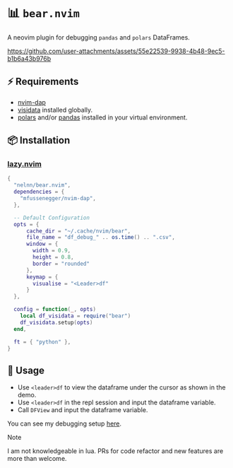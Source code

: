 # 📊 `bear.nvim`

A neovim plugin for debugging `pandas` and `polars` DataFrames.

https://github.com/user-attachments/assets/55e22539-9938-4b48-9ec5-b1b6a43b976b


## ⚡️ Requirements

- [nvim-dap](https://github.com/mfussenegger/nvim-dap)
- [visidata](https://www.visidata.org/install/) installed globally.
- [polars](https://github.com/pola-rs/polars) and/or
  [pandas](https://github.com/pandas-dev/pandas) installed in your virtual
  environment.

## 📦 Installation

### [lazy.nvim](https://github.com/folke/lazy.nvim)

```lua
{
  "nelnn/bear.nvim",
  dependencies = {
    "mfussenegger/nvim-dap",
  },

  -- Default Configuration
  opts = {
      cache_dir = "~/.cache/nvim/bear",
      file_name = "df_debug_" .. os.time() .. ".csv",
      window = {
        width = 0.9,
        height = 0.8,
        border = "rounded"
      },
      keymap = {
        visualise = "<Leader>df"
      }
  },

  config = function(_, opts)
    local df_visidata = require("bear")
    df_visidata.setup(opts)
  end,

  ft = { "python" },
}

```

## 🚀 Usage
- Use `<leader>df` to view the dataframe under the cursor as shown in the demo.
- Use `<leader>df` in the repl session and input the dataframe variable.
- Call `DFView` and input the dataframe variable.

You can see my debugging setup [here](https://github.com/nelnn/dotfiles/blob/main/.config/nvim/lua/plugins/debugging.lua).


> [!NOTE]
> I am not knowledgeable in lua. PRs for code refactor and new features are more than welcome.
